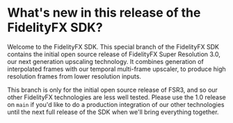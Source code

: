 <!-- @page page_whats-new_index AMD FidelityFX SDK: What's new in FidelityFX SDK 1.0 -->

<h1>What's new in this release of the FidelityFX SDK?</h1>

Welcome to the FidelityFX SDK. This special branch of the FidelityFX SDK contains the initial open source release of FidelityFX Super Resolution 3.0, our next generation upscaling technology. It combines generation of interpolated frames with our temporal multi-frame upscaler, to produce high resolution frames from lower resolution inputs.

This branch is only for the initial open source release of FSR3, and so our other FidelityFX technologies are less well tested. Please use the 1.0 release on `main` if you'd like to do a production integration of our other technologies until the next full release of the SDK when we'll bring everything together.